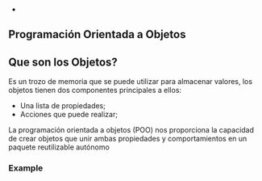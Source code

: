 * 
Programación Orientada a Objetos
--------------------------------
## Que son los Objetos?
Es un trozo de memoria que se puede utilizar para almacenar valores, los objetos tienen dos componentes principales a ellos:
 * Una lista de propiedades;
 * Acciones que puede realizar;

La programación orientada a objetos (POO) nos proporciona la capacidad de crear objetos que unir ambas propiedades y comportamientos en un paquete reutilizable autónomo

### Example
